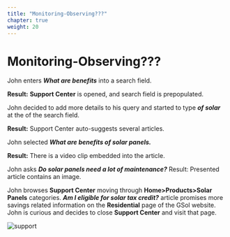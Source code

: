 ```yaml
---
title: "Monitoring-Observing???"
chapter: true
weight: 20
---
```


# Monitoring-Observing???

John enters ***What are benefits*** into a search field.

**Result:** **Support Center** is opened, and search field is prepopulated.

John decided to add more details to his query and started to type ***of solar*** at the of the search field.

**Result:** Support Center auto-suggests several articles.

John selected ***What are benefits of solar panels.***

**Result:** There is a video clip embedded into the article.

John asks ***Do solar panels need a lot of maintenance?***
Result: Presented article contains an image.

John browses **Support Center** moving through **Home>Products>Solar Panels** categories.
***Am I eligible for solar tax credit?*** article promises more savings related information on the **Residential** page of the GSol website. John is curious and decides to close **Support Center** and visit that page.

![support](/images/Suppport.PNG)

